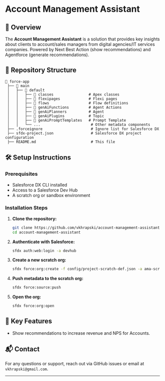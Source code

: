 # Account Management Assistant

## 🚀 Overview

The **Account Management Assistant** is a solution that provides key insights about clients to account/sales managers from digital agencies/IT services companies.
Powered by Next Best Action (show recommendations) and Agentforce (generate recommendations).

## 📁 Repository Structure

```
📂 force-app
 ├── 📂 main
 │   ├── 📂 default
 │   │   ├── 📂 classes                # Apex classes
 │   │   ├── 📂 flexipages             # Flexi pages
 │   │   ├── 📂 flows                  # Flow definitions
 │   │   ├── 📂 genAiFunctions         # Agent Actions
 │   │   ├── 📂 genAiPlanners          # Agent
 │   │   ├── 📂 genAiPlugins           # Topic
 │   │   ├── 📂 genAiPromptTemplates   # Prompt Template
 │   │   └── ...                       # Other metadata components
 ├── .forceignore                      # Ignore list for Salesforce DX
 ├── sfdx-project.json                 # Salesforce DX project configuration
 ├── README.md                         # This file
```

## 🛠️ Setup Instructions

### Prerequisites

-   Salesforce DX CLI installed
-   Access to a Salesforce Dev Hub
-   A scratch org or sandbox environment

### Installation Steps

1. **Clone the repository:**
    ```sh
    git clone https://github.com/vkhrapski/account-management-assistant.git
    cd account-management-assistant
    ```
1. **Authenticate with Salesforce:**
    ```sh
    sfdx auth:web:login -a devhub
    ```
1. **Create a new scratch org:**
    ```sh
    sfdx force:org:create -f config/project-scratch-def.json -a ama-scratch -s
    ```
1. **Push metadata to the scratch org:**
    ```sh
    sfdx force:source:push
    ```
1. **Open the org:**
    ```sh
    sfdx force:org:open
    ```

## 📌 Key Features

-   Show recommendations to increase revenue and NPS for Accounts.

## 📬 Contact

For any questions or support, reach out via GitHub issues or email at `vkhrapski@gmail.com`.

---
